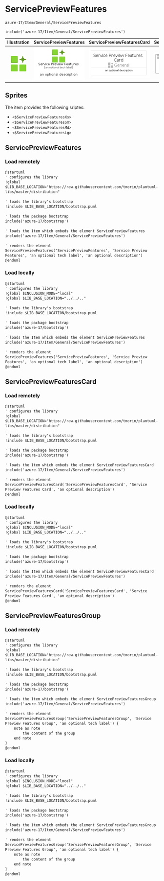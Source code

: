 # ServicePreviewFeatures


```text
azure-17/Item/General/ServicePreviewFeatures
```

```text
include('azure-17/Item/General/ServicePreviewFeatures')
```



| Illustration | ServicePreviewFeatures | ServicePreviewFeaturesCard | ServicePreviewFeaturesGroup |
| :---: | :---: | :---: | :---: |
| ![illustration for Illustration](../../../azure-17/Item/General/ServicePreviewFeatures.png) | ![illustration for ServicePreviewFeatures](../../../azure-17/Item/General/ServicePreviewFeatures.Local.png) | ![illustration for ServicePreviewFeaturesCard](../../../azure-17/Item/General/ServicePreviewFeaturesCard.Local.png) | ![illustration for ServicePreviewFeaturesGroup](../../../azure-17/Item/General/ServicePreviewFeaturesGroup.Local.png) |



## Sprites
The item provides the following sriptes:

- `<$ServicePreviewFeaturesXs>`
- `<$ServicePreviewFeaturesSm>`
- `<$ServicePreviewFeaturesMd>`
- `<$ServicePreviewFeaturesLg>`





## ServicePreviewFeatures

### Load remotely
```plantuml
@startuml
' configures the library
!global $LIB_BASE_LOCATION="https://raw.githubusercontent.com/tmorin/plantuml-libs/master/distribution"

' loads the library's bootstrap
!include $LIB_BASE_LOCATION/bootstrap.puml

' loads the package bootstrap
include('azure-17/bootstrap')

' loads the Item which embeds the element ServicePreviewFeatures
include('azure-17/Item/General/ServicePreviewFeatures')

' renders the element
ServicePreviewFeatures('ServicePreviewFeatures', 'Service Preview Features', 'an optional tech label', 'an optional description')
@enduml
```

### Load locally
```plantuml
@startuml
' configures the library
!global $INCLUSION_MODE="local"
!global $LIB_BASE_LOCATION="../../.."

' loads the library's bootstrap
!include $LIB_BASE_LOCATION/bootstrap.puml

' loads the package bootstrap
include('azure-17/bootstrap')

' loads the Item which embeds the element ServicePreviewFeatures
include('azure-17/Item/General/ServicePreviewFeatures')

' renders the element
ServicePreviewFeatures('ServicePreviewFeatures', 'Service Preview Features', 'an optional tech label', 'an optional description')
@enduml
```

## ServicePreviewFeaturesCard

### Load remotely
```plantuml
@startuml
' configures the library
!global $LIB_BASE_LOCATION="https://raw.githubusercontent.com/tmorin/plantuml-libs/master/distribution"

' loads the library's bootstrap
!include $LIB_BASE_LOCATION/bootstrap.puml

' loads the package bootstrap
include('azure-17/bootstrap')

' loads the Item which embeds the element ServicePreviewFeaturesCard
include('azure-17/Item/General/ServicePreviewFeatures')

' renders the element
ServicePreviewFeaturesCard('ServicePreviewFeaturesCard', 'Service Preview Features Card', 'an optional description')
@enduml
```

### Load locally
```plantuml
@startuml
' configures the library
!global $INCLUSION_MODE="local"
!global $LIB_BASE_LOCATION="../../.."

' loads the library's bootstrap
!include $LIB_BASE_LOCATION/bootstrap.puml

' loads the package bootstrap
include('azure-17/bootstrap')

' loads the Item which embeds the element ServicePreviewFeaturesCard
include('azure-17/Item/General/ServicePreviewFeatures')

' renders the element
ServicePreviewFeaturesCard('ServicePreviewFeaturesCard', 'Service Preview Features Card', 'an optional description')
@enduml
```

## ServicePreviewFeaturesGroup

### Load remotely
```plantuml
@startuml
' configures the library
!global $LIB_BASE_LOCATION="https://raw.githubusercontent.com/tmorin/plantuml-libs/master/distribution"

' loads the library's bootstrap
!include $LIB_BASE_LOCATION/bootstrap.puml

' loads the package bootstrap
include('azure-17/bootstrap')

' loads the Item which embeds the element ServicePreviewFeaturesGroup
include('azure-17/Item/General/ServicePreviewFeatures')

' renders the element
ServicePreviewFeaturesGroup('ServicePreviewFeaturesGroup', 'Service Preview Features Group', 'an optional tech label') {
    note as note
        the content of the group
    end note
}
@enduml
```

### Load locally
```plantuml
@startuml
' configures the library
!global $INCLUSION_MODE="local"
!global $LIB_BASE_LOCATION="../../.."

' loads the library's bootstrap
!include $LIB_BASE_LOCATION/bootstrap.puml

' loads the package bootstrap
include('azure-17/bootstrap')

' loads the Item which embeds the element ServicePreviewFeaturesGroup
include('azure-17/Item/General/ServicePreviewFeatures')

' renders the element
ServicePreviewFeaturesGroup('ServicePreviewFeaturesGroup', 'Service Preview Features Group', 'an optional tech label') {
    note as note
        the content of the group
    end note
}
@enduml
```

